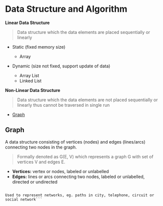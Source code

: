 # Data Structure and Algorithm
**Linear Data Structure**
> Data structure which the data elements are placed sequentially or linearly

- Static (fixed memory size)
  - Array

- Dynamic (size not fixed, support update of data)
  - Array List
  - Linked List

**Non-Linear Data Structure**
> Data structure which the data elements are not placed sequentially or linearly thus cannot be traversed in single run
- [Graph](#graph)

## Graph
A data structure consisting of vertices (nodes) and edges (lines/arcs) connecting two nodes in the graph. 
> Formally denoted as G(E, V) which represents a graph G with set of vertices V and edges E.
- **Vertices:** vertex or nodes, labeled or unlabelled
- **Edges:** lines or arcs connecting two nodes, labeled or unlabelled, directed or undirected

```💡 Real life usage**

Used to represent networks, eg. paths in city, telephone, circuit or social network```

